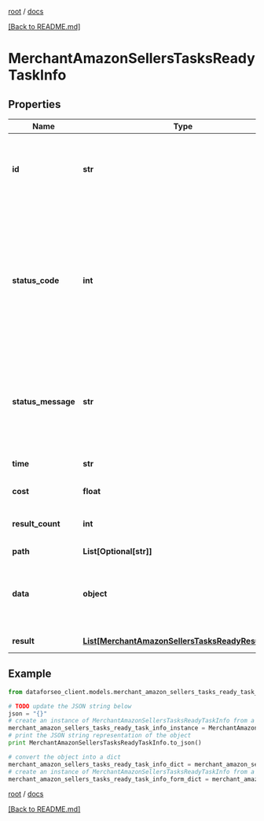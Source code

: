 [root](./../ "root") / [docs](./ "docs")

[[Back to README.md]](./../README.md "[Back to README.md]")

# MerchantAmazonSellersTasksReadyTaskInfo

## Properties

Name | Type | Description | Notes
------------ | ------------- | ------------- | -------------
**id** | **str** | task identifier unique task identifier in our system in the UUID format | [optional]
**status_code** | **int** | status code of the task generated by DataForSEO, can be within the following range: 10000-60000 you can find the full list of the response codes here | [optional]
**status_message** | **str** | informational message of the task you can find the full list of general informational messages here | [optional]
**time** | **str** | execution time, seconds | [optional]
**cost** | **float** | total tasks cost, USD | [optional]
**result_count** | **int** | number of elements in the result array | [optional]
**path** | **List[Optional[str]]** | URL path | [optional]
**data** | **object** | contains the same parameters that you specified in the POST request | [optional]
**result** | [**List[MerchantAmazonSellersTasksReadyResultInfo]**](MerchantAmazonSellersTasksReadyResultInfo.md) | array of results | [optional]

## Example

```python
from dataforseo_client.models.merchant_amazon_sellers_tasks_ready_task_info import MerchantAmazonSellersTasksReadyTaskInfo

# TODO update the JSON string below
json = "{}"
# create an instance of MerchantAmazonSellersTasksReadyTaskInfo from a JSON string
merchant_amazon_sellers_tasks_ready_task_info_instance = MerchantAmazonSellersTasksReadyTaskInfo.from_json(json)
# print the JSON string representation of the object
print MerchantAmazonSellersTasksReadyTaskInfo.to_json()

# convert the object into a dict
merchant_amazon_sellers_tasks_ready_task_info_dict = merchant_amazon_sellers_tasks_ready_task_info_instance.to_dict()
# create an instance of MerchantAmazonSellersTasksReadyTaskInfo from a dict
merchant_amazon_sellers_tasks_ready_task_info_form_dict = merchant_amazon_sellers_tasks_ready_task_info.from_dict(merchant_amazon_sellers_tasks_ready_task_info_dict)
```

  

[root](./../ "root") / [docs](./ "docs")

[[Back to README.md]](./../README.md "[Back to README.md]")